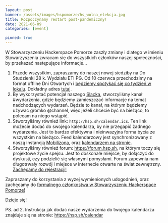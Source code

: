 ```yaml
---
layout: post
banner: /assets/images/hspomorze/hs_wolna_elekcja.jpg
title: Rozpoczynamy restart post-pandemiczny!
date: 2021-06-09
categories: [event]

pinned: true
---
```


W Stowarzyszeniu Hackerspace Pomorze zaszły zmiany i dlatego w imieniu Stowarzyszenia zwracam się do wszystkich członków naszej społeczności, by przekazać następujące informacje...

1. Przede wszystkim, zapraszamy do naszej nowej siedziby na Do Studzienki 28 k. Wydziału ETI PG. Od 10 czerwca przechodzimy na format offline Dni Otwartych i [będziemy spotykać się co tydzień w lokalu](https://www.facebook.com/events/205877854708789). Dokładny adres [tutaj](/contact).
2. By wykorzystać potencjał naszego [Slacka](/slack), stworzyliśmy kanał #wydarzenia, gdzie będziemy zamieszczać informacje na temat nadchodzących wydarzeń. Będzie to kanał, na którym będziemy używać gromko @channel, więc jeżeli chcecie być na bieżąco, to polecam na niego wstąpić. 
3. Stworzyliśmy również link: `http://hsp.sh/calendar.ics`. Ten link możecie dodać do swojego kalendarza, by nie przegapić żadnego wydarzenia. Jest to bardzo efektywna i nieinwazyjna forma bycia ze wszystkim na bieżąco. Feed kalendarzowy jest synchronizowany z naszą instancją [Mobilizona](https://wydarzenia.hsp.sh/), oraz [kalendarzem na stronie](/calendar).
4. Stworzyliśmy również forum: https://forum.hsp.sh, na którym toczy się projektowe życie spejsu. Jest to doskonałe miejsce, by dołączyć do dyskusji, czy podzielić się własnymi pomysłami. Forum zapewnia nam długotrwały rozwój i miejsce w internecie otwarte na świat zewnętrzny. [Zachęcamy do rejestracji!](https://forum.hsp.sh/invites/X3oD1SRwM7)

Zapraszamy do korzystania z wyżej wymienionych udogodnień, oraz zachęcamy do [formalnego członkostwa w Stowarzyszeniu Hackerspace Pomorze!](/membership)

Dzieje się!

PS. ad 2. Instrukcja jak dodać nasze wydarzenia do twojego kalendarza znajduje się na stronie: https://hsp.sh/calendar
